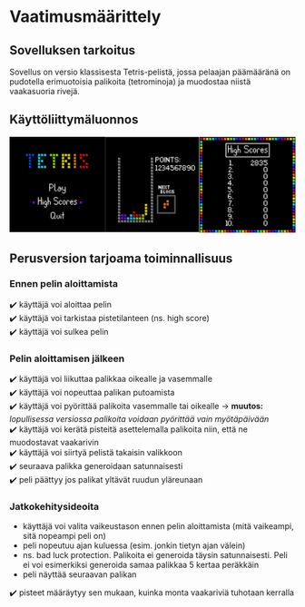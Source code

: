 # Vaatimusmäärittely

## Sovelluksen tarkoitus

Sovellus on versio klassisesta Tetris-pelistä, jossa pelaajan päämääränä on pudotella erimuotoisia palikoita (tetrominoja) ja muodostaa niistä vaakasuoria rivejä.

## Käyttöliittymäluonnos

![tetris ui mockup](https://raw.githubusercontent.com/tommijuslin/ot-harjoitustyo/master/dokumentaatio/kuvat/tetris-ui-mockup.png)

## Perusversion tarjoama toiminnallisuus

### Ennen pelin aloittamista
:heavy_check_mark: käyttäjä voi aloittaa pelin  
:heavy_check_mark: käyttäjä voi tarkistaa pistetilanteen (ns. high score)  
:heavy_check_mark: käyttäjä voi sulkea pelin  

### Pelin aloittamisen jälkeen
:heavy_check_mark: käyttäjä voi liikuttaa palikkaa oikealle ja vasemmalle  
:heavy_check_mark: käyttäjä voi nopeuttaa palikan putoamista  
:heavy_check_mark: käyttäjä voi pyörittää palikoita vasemmalle tai oikealle -> **muutos:** *lopullisessa versiossa palikoita voidaan pyörittää vain myötäpäivään*  
:heavy_check_mark: käyttäjä voi kerätä pisteitä asettelemalla palikoita niin, että ne muodostavat vaakarivin  
:heavy_check_mark: käyttäjä voi siirtyä pelistä takaisin valikkoon  
:heavy_check_mark: seuraava palikka generoidaan satunnaisesti  
:heavy_check_mark: peli päättyy jos palikat yltävät ruudun yläreunaan  

### Jatkokehitysideoita
- käyttäjä voi valita vaikeustason ennen pelin aloittamista (mitä vaikeampi, sitä nopeampi peli on)
- peli nopeutuu ajan kuluessa (esim. jonkin tietyn ajan välein)
- ns. bad luck protection. Palikoita ei generoida täysin satunnaisesti. Peli ei voi esimerkiksi generoida samaa palikkaa 5 kertaa peräkkäin
- peli näyttää seuraavan palikan

:heavy_check_mark: pisteet määräytyy sen mukaan, kuinka monta vaakariviä tuhotaan kerralla  
